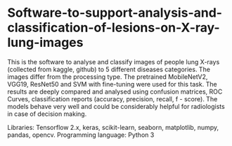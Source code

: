 # Software-to-support-analysis-and-classification-of-lesions-on-X-ray-lung-images
This is the software to analyse and classify images of people lung X-rays (collected from kaggle, github) to 5 different diseases categories. The images differ from the processing type. The pretrained MobileNetV2, VGG19, ResNet50 and SVM with fine-tuning were used for this task. The results are deeply compared and analysed using confusion matrices, ROC Curves, classification reports (accuracy, precision, recall, f - score). The models behave very well and could be considerably helpful for radiologists in case of decision making.

Libraries: Tensorflow 2.x, keras, scikit-learn, seaborn, matplotlib, numpy, pandas, opencv.
Programming language: Python 3
